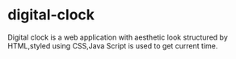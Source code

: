 # digital-clock
Digital clock is a web application with aesthetic look structured by HTML,styled using CSS,Java Script is used to get current time.
